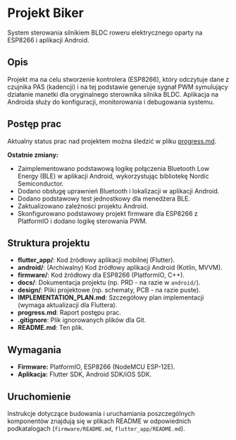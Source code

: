 # Projekt Biker

System sterowania silnikiem BLDC roweru elektrycznego oparty na ESP8266 i aplikacji Android.

## Opis

Projekt ma na celu stworzenie kontrolera (ESP8266), który odczytuje dane z czujnika PAS (kadencji) i na tej podstawie generuje sygnał PWM symulujący działanie manetki dla oryginalnego sterownika silnika BLDC. Aplikacja na Androida służy do konfiguracji, monitorowania i debugowania systemu.

## Postęp prac

Aktualny status prac nad projektem można śledzić w pliku [progress.md](progress.md).

**Ostatnie zmiany:**
*   Zaimplementowano podstawową logikę połączenia Bluetooth Low Energy (BLE) w aplikacji Android, wykorzystując bibliotekę Nordic Semiconductor.
*   Dodano obsługę uprawnień Bluetooth i lokalizacji w aplikacji Android.
*   Dodano podstawowy test jednostkowy dla menedżera BLE.
*   Zaktualizowano zależności projektu Android.
*   Skonfigurowano podstawowy projekt firmware dla ESP8266 z PlatformIO i dodano logikę sterowania PWM.

## Struktura projektu

*   **flutter_app/**: Kod źródłowy aplikacji mobilnej (Flutter).
*   **android/**: (Archiwalny) Kod źródłowy aplikacji Android (Kotlin, MVVM).
*   **firmware/**: Kod źródłowy dla ESP8266 (PlatformIO, C++).
*   **docs/**: Dokumentacja projektu (np. PRD - na razie w `android/`).
*   **design/**: Pliki projektowe (np. schematy, PCB - na razie puste).
*   **IMPLEMENTATION_PLAN.md**: Szczegółowy plan implementacji (wymaga aktualizacji dla Fluttera).
*   **progress.md**: Raport postępu prac.
*   **.gitignore**: Plik ignorowanych plików dla Git.
*   **README.md**: Ten plik.

## Wymagania

*   **Firmware:** PlatformIO, ESP8266 (NodeMCU ESP-12E).
*   **Aplikacja:** Flutter SDK, Android SDK/iOS SDK.

## Uruchomienie

Instrukcje dotyczące budowania i uruchamiania poszczególnych komponentów znajdują się w plikach README w odpowiednich podkatalogach (`firmware/README.md`, `flutter_app/README.md`).